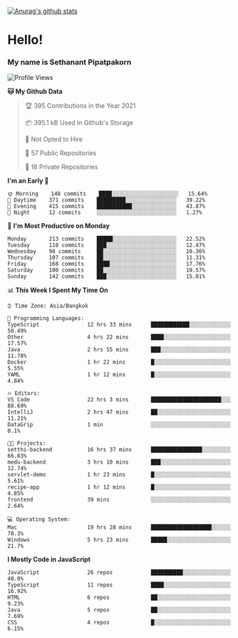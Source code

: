 [![Anurag's github stats](https://github-readme-stats.vercel.app/api?username=thetkpark&count_private=true&show_icons=true&theme=dracula)](https://github.com/anuraghazra/github-readme-stats)

# Hello!
### My name is Sethanant Pipatpakorn

<!--START_SECTION:waka-->
![Profile Views](http://img.shields.io/badge/Profile%20Views-8-blue)

**🐱 My Github Data** 

> 🏆 395 Contributions in the Year 2021
 > 
> 📦 395.1 kB Used in Github's Storage 
 > 
> 🚫 Not Opted to Hire
 > 
> 📜 57 Public Repositories 
 > 
> 🔑 18 Private Repositories  
 > 
**I'm an Early 🐤** 

```text
🌞 Morning    148 commits    ████░░░░░░░░░░░░░░░░░░░░░   15.64% 
🌆 Daytime    371 commits    █████████░░░░░░░░░░░░░░░░   39.22% 
🌃 Evening    415 commits    ███████████░░░░░░░░░░░░░░   43.87% 
🌙 Night      12 commits     ░░░░░░░░░░░░░░░░░░░░░░░░░   1.27%

```
📅 **I'm Most Productive on Monday** 

```text
Monday       213 commits    █████░░░░░░░░░░░░░░░░░░░░   22.52% 
Tuesday      118 commits    ███░░░░░░░░░░░░░░░░░░░░░░   12.47% 
Wednesday    98 commits     ██░░░░░░░░░░░░░░░░░░░░░░░   10.36% 
Thursday     107 commits    ██░░░░░░░░░░░░░░░░░░░░░░░   11.31% 
Friday       168 commits    ████░░░░░░░░░░░░░░░░░░░░░   17.76% 
Saturday     100 commits    ██░░░░░░░░░░░░░░░░░░░░░░░   10.57% 
Sunday       142 commits    ███░░░░░░░░░░░░░░░░░░░░░░   15.01%

```


📊 **This Week I Spent My Time On** 

```text
⌚︎ Time Zone: Asia/Bangkok

💬 Programming Languages: 
TypeScript               12 hrs 33 mins      ████████████░░░░░░░░░░░░░   50.49% 
Other                    4 hrs 22 mins       ████░░░░░░░░░░░░░░░░░░░░░   17.57% 
Java                     2 hrs 55 mins       ███░░░░░░░░░░░░░░░░░░░░░░   11.78% 
Docker                   1 hr 22 mins        █░░░░░░░░░░░░░░░░░░░░░░░░   5.55% 
YAML                     1 hr 12 mins        █░░░░░░░░░░░░░░░░░░░░░░░░   4.84%

🔥 Editors: 
VS Code                  22 hrs 3 mins       ██████████████████████░░░   88.69% 
IntelliJ                 2 hrs 47 mins       ██░░░░░░░░░░░░░░░░░░░░░░░   11.21% 
DataGrip                 1 min               ░░░░░░░░░░░░░░░░░░░░░░░░░   0.1%

🐱‍💻 Projects: 
setthi-backend           16 hrs 37 mins      ████████████████░░░░░░░░░   66.83% 
medu-backend             3 hrs 10 mins       ███░░░░░░░░░░░░░░░░░░░░░░   12.74% 
servlet-demo             1 hr 23 mins        █░░░░░░░░░░░░░░░░░░░░░░░░   5.61% 
recipe-app               1 hr 12 mins        █░░░░░░░░░░░░░░░░░░░░░░░░   4.85% 
frontend                 39 mins             ░░░░░░░░░░░░░░░░░░░░░░░░░   2.64%

💻 Operating System: 
Mac                      19 hrs 28 mins      ███████████████████░░░░░░   78.3% 
Windows                  5 hrs 23 mins       █████░░░░░░░░░░░░░░░░░░░░   21.7%

```

**I Mostly Code in JavaScript** 

```text
JavaScript               26 repos            ██████████░░░░░░░░░░░░░░░   40.0% 
TypeScript               11 repos            ████░░░░░░░░░░░░░░░░░░░░░   16.92% 
HTML                     6 repos             ██░░░░░░░░░░░░░░░░░░░░░░░   9.23% 
Java                     5 repos             ██░░░░░░░░░░░░░░░░░░░░░░░   7.69% 
CSS                      4 repos             █░░░░░░░░░░░░░░░░░░░░░░░░   6.15%

```



<!--END_SECTION:waka-->
